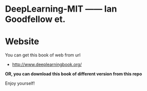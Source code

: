 # DeepLearning-MIT —— Ian Goodfellow et.

# Website

You can get this book of web from url
- http://www.deeplearningbook.org/

**OR, you can download this book of different version from this repo**

Enjoy yourself!
